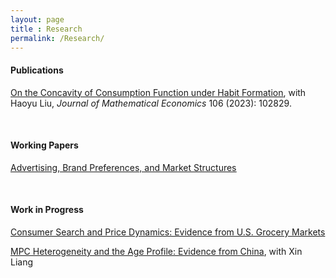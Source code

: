 ```yaml
---
layout: page
title : Research
permalink: /Research/
---
```

#### Publications
<a href="https://www.sciencedirect.com/science/article/pii/S0304406823000228"><u>On the Concavity of Consumption Function under Habit Formation</u></a>, with Haoyu Liu, *Journal of Mathematical Economics* 106 (2023): 102829.

<br>

#### Working Papers
<a href="/assets/docs/JMP_Li.pdf"><u>Advertising, Brand Preferences, and Market Structures</u></a>

<br>

#### Work in Progress
<a><u>Consumer Search and Price Dynamics: Evidence from U.S. Grocery Markets</u></a>

<a><u>MPC Heterogeneity and the Age Profile: Evidence from China</u></a>, with Xin Liang
